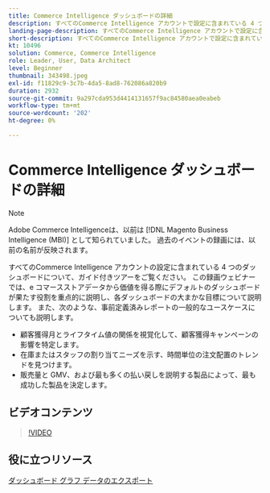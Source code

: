 ```yaml
---
title: Commerce Intelligence ダッシュボードの詳細
description: すべてのCommerce Intelligence アカウントで設定に含まれている 4 つのダッシュボードについてのガイド付きツアーについては、このウェビナーをご覧ください。
landing-page-description: すべてのCommerce Intelligence アカウントで設定に含まれている 4 つのダッシュボードに関するガイド付きツアーについては、録画済みのウェビナーをご覧ください。
short-description: すべてのCommerce Intelligence アカウントで設定に含まれている 4 つのダッシュボードに関するガイド付きツアーについては、録画済みのウェビナーをご覧ください。
kt: 10496
solution: Commerce, Commerce Intelligence
role: Leader, User, Data Architect
level: Beginner
thumbnail: 343498.jpeg
exl-id: f11829c9-3c7b-4da5-8ad8-762086a820b9
duration: 2932
source-git-commit: 9a297cda953d4414131657f9ac84580aea0eabeb
workflow-type: tm+mt
source-wordcount: '202'
ht-degree: 0%

---
```


# Commerce Intelligence ダッシュボードの詳細

>[!NOTE]
>
>Adobe Commerce Intelligenceは、以前は [!DNL Magento Business Intelligence (MBI)] として知られていました。 過去のイベントの録画には、以前の名前が反映されます。

すべてのCommerce Intelligence アカウントの設定に含まれている 4 つのダッシュボードについて、ガイド付きツアーをご覧ください。 この録画ウェビナーでは、e コマースストアデータから価値を得る際にデフォルトのダッシュボードが果たす役割を重点的に説明し、各ダッシュボードの大まかな目標について説明します。 また、次のような、事前定義済みレポートの一般的なユースケースについても説明します。

- 顧客獲得月とライフタイム値の関係を視覚化して、顧客獲得キャンペーンの影響を特定します。
- 在庫またはスタッフの割り当てニーズを示す、時間単位の注文配置のトレンドを見つけます。
- 販売量と GMV、および最も多くの払い戻しを説明する製品によって、最も成功した製品を決定します。

## ビデオコンテンツ

>[!VIDEO](https://video.tv.adobe.com/v/343498?quality=12&learn=on)

## 役に立つリソース

[ ダッシュボード ](https://experienceleague.adobe.com/docs/commerce-business-intelligence/mbi/build/dashboards/ess-dashboards.html?lang=ja)
[ グラフ データのエクスポート ](https://experienceleague.adobe.com/docs/commerce-business-intelligence/mbi/build/share/exp-chart-dash.html?lang=ja)
